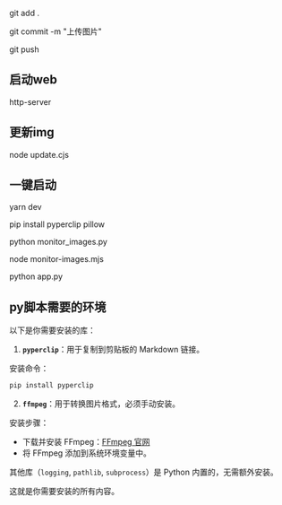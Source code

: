 git add .

git commit -m "上传图片"

git push


## 启动web
http-server

## 更新img
node update.cjs

## 一键启动

yarn dev

pip install pyperclip pillow

python monitor_images.py

node monitor-images.mjs


python app.py

## py脚本需要的环境

以下是你需要安装的库：

1. **`pyperclip`**：用于复制到剪贴板的 Markdown 链接。

安装命令：
```bash
pip install pyperclip
```

2. **`ffmpeg`**：用于转换图片格式，必须手动安装。

安装步骤：
- 下载并安装 FFmpeg：[FFmpeg 官网](https://ffmpeg.org/download.html)
- 将 FFmpeg 添加到系统环境变量中。

其他库（`logging`, `pathlib`, `subprocess`）是 Python 内置的，无需额外安装。

这就是你需要安装的所有内容。
